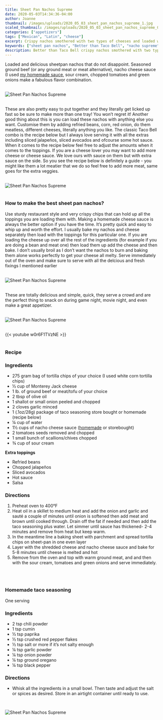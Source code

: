 ```yaml
---
title: Sheet Pan Nachos Supreme
date: 2020-05-03T14:34:36-04:00
author: Joanne
thumbnail: /images/uploads/2020_05_03_sheet_pan_nachos_supreme_1.jpg
scaled_thumbnail: /images/uploads/2020_05_03_sheet_pan_nachos_supreme_0.jpg
categories: ["appetizers"]
tags: ["Mexican", "Latin", "cheese"]
excerpt: Crispy nachos smothered with two types of cheeses and loaded with seasoned meat and veggies
keywords: ["sheet pan nachos", "Better than Taco Bell", "nacho supreme"]
description: Better than Taco Bell crispy nachos smothered with two types of cheeses and loaded with seasoned meat and veggies
---
```


Loaded and delicious sheetpan nachos that do not disappoint. Seasoned ground beef (or any ground meat or meat alternative), nacho cheese sauce (I used [my homemade sauce](https://www.oliveandmango.com/nacho-cheese-sauce/), sour cream, chopped tomatoes and green onions make a fabulous flavor combination.
</br>
</br>

![Sheet Pan Nachos Supreme](/images/uploads/2020_05_03_sheet_pan_nachos_supreme_2.jpg)
</br>
</br>

These are also pretty easy to put together and they literally get licked up fast so be sure to make more than one tray! You won’t regret it! Another good thing about this is you can load these nachos with anything else you want. Customise them by adding refried beans, corn, red onion, do them meatless, different cheeses, literally anything you like. The classic Taco Bell combo is the recipe below but I always love serving it with all the extras including sliced jalapeños, sliced avocados and ofcourse some hot sauce. When it comes to the recipe below feel free to adjust the amounts when it comes to the toppings. If you are a cheese lover you may want to add more cheese or cheese sauce. We love ours with sauce on them but with extra sauce on the side. So you see the recipe below is definitely a guide - you might like them a lot meatier that we do so feel free to add more meat, same goes for the extra veggies. 
</br>
</br>

![Sheet Pan Nachos Supreme](/images/uploads/2020_05_03_sheet_pan_nachos_supreme_3.jpg)
</br>
</br>

### How to make the best sheet pan nachos?
Use sturdy restaurant style and very crispy chips that can hold up all the toppings you are loading them with. 
Making a homemade cheese sauce is always the better option if you have the time. It’s pretty quick and easy to whip up and worth the effort. 
I usually bake my nachos and cheese separately then load with the toppings for this particular one.  If you are loading the cheese up over all the rest of the ingredients (for example if you are doing a bean and meat one) then load them up add the cheese and then bake. I don’t usually broil as I don’t want the nachos to burn and baking them alone works perfectly to get your cheese all melty. Serve immediately out of the oven and make sure to serve with all the delcious and fresh fixings I mentioned earlier 
</br>
</br>

![Sheet Pan Nachos Supreme](/images/uploads/2020_05_03_sheet_pan_nachos_supreme_4.jpg)
</br>
</br>

These are totally delicious and simple, quick, they serve a crowd and are the perfect thing to snack on during game night, movie night, and even make a great appetizer. 
</br>
</br>

![Sheet Pan Nachos Supreme](/images/uploads/2020_05_03_sheet_pan_nachos_supreme_5.jpg)
</br>
</br>

{{< youtube w0r6F1TVzNE >}}
</br>
</br>

### Recipe

### Ingredients

* <span itemprop="ingredients">275 gram bag of tortilla chips of your choice (I used white corn tortilla chips)</span>
* <span itemprop="ingredients">&frac12; cup of Monterey Jack cheese </span>
* <span itemprop="ingredients">1 lb. of ground beef or meat/tofu of your choice</span>
* <span itemprop="ingredients">2 tbsp of olive oil </span>
* <span itemprop="ingredients">1 shallot or small onion peeled and chopped </span>
* <span itemprop="ingredients">2 cloves garlic minced</span>
* <span itemprop="ingredients">1 (.1oz/28g) package of taco seasoning store bought or homemade (recipe below)</span>
* <span itemprop="ingredients">&frac14; cup of water</span>
* <span itemprop="ingredients">1&frac12; cups of nacho cheese sauce ([homemade](https://www.oliveandmango.com/nacho-cheese-sauce/or) or storebought)</span>
* <span itemprop="ingredients">2 tomatoes seeds removed and chopped </span>
* <span itemprop="ingredients">1 small bunch of scallions/chives chopped</span>
* <span itemprop="ingredients">&frac34; cup of sour cream</span>

__Extra toppings__

* Refried beans 
* Chopped jalapeños 
* Sliced avocados 
* Hot sauce 
* Salsa 


### Directions

1. Preheat oven to 400°F
2. Heat oil in a skillet to medium heat and add the onion and garlic and sauté a couple of minutes until onion is softened then add meat and brown until cooked through. Drain off the fat if needed and then add the taco seasoning plus water. Let simmer until sauce has thickened- 2-4 minutes and remove from heat but keep warm. 
3. In the meantime line a baking sheet with parchment and spread tortilla chips on sheet-pan in one even layer
4. Layer with the shredded cheese and nacho cheese sauce and bake for 5-8 minutes until cheese is melted and hot 
5. Remove from the oven and top with warm ground meat, and and then with the sour cream, tomatoes and green onions and serve immediately.
</br>
</br>

### Homemade taco seasoning
One serving
</br>

### Ingredients

* 2 tsp chili powder
* 1 tsp cumin
* &frac12; tsp paprika
* &frac12; tsp crushed red pepper flakes
* &frac12; tsp salt or more if it’s not salty enough
* &frac14; tsp garlic powder
* &frac14; tsp onion powder
* &frac14; tsp ground oregano
* &frac14; tsp black pepper

### Directions

* Whisk all the ingredients in a small bowl. Then taste and adjust the salt or spices as desired. Store in an airtight container until ready to use.

</br>

![Sheet Pan Nachos Supreme](/images/uploads/2020_05_03_sheet_pan_nachos_supreme_6.jpg)